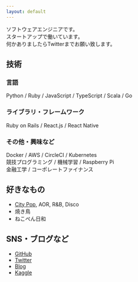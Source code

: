 ```yaml
---
layout: default
---
```

ソフトウェアエンジニアです。  
スタートアップで働いています。  
何かありましたらTwitterまでお願い致します。  

## 技術
### 言語
Python / Ruby / JavaScript / TypeScript / Scala / Go
### ライブラリ・フレームワーク
Ruby on Rails / React.js / React Native
### その他・興味など
Docker / AWS / CircleCI / Kubernetes  
競技プログラミング / 機械学習 / Raspberry Pi  
金融工学 / コーポレートファイナンス

## 好きなもの
- [City Pop](https://open.spotify.com/playlist/37i9dQZF1DXdY5tVYFPWb2), AOR, R&B, Disco
- 焼き鳥
- ねこぺん日和

## SNS・ブログなど
- [GitHub](https://github.com/unirt)
- [Twitter](https://twitter.com/_unirt)
- [Blog](https://unirt.hatenablog.com/)
- [Kaggle](https://www.kaggle.com/nunirt)
